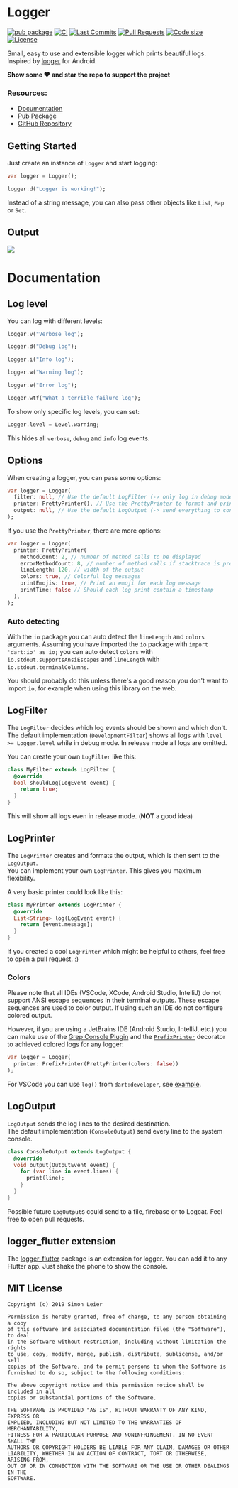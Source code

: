 # Logger

[![pub package](https://img.shields.io/pub/v/logger.svg?logo=dart&logoColor=00b9fc)](https://pub.dartlang.org/packages/logger)
[![CI](https://img.shields.io/github/workflow/status/leisim/logger/Dart%20CI/master?logo=github-actions&logoColor=white)](https://github.com/leisim/logger/actions)
[![Last Commits](https://img.shields.io/github/last-commit/leisim/logger?logo=git&logoColor=white)](https://github.com/leisim/logger/commits/master)
[![Pull Requests](https://img.shields.io/github/issues-pr/leisim/logger?logo=github&logoColor=white)](https://github.com/leisim/logger/pulls)
[![Code size](https://img.shields.io/github/languages/code-size/leisim/logger?logo=github&logoColor=white)](https://github.com/leisim/logger)
[![License](https://img.shields.io/github/license/leisim/logger?logo=open-source-initiative&logoColor=green)](https://github.com/leisim/logger/blob/master/LICENSE)

Small, easy to use and extensible logger which prints beautiful logs.<br>
Inspired by [logger](https://github.com/orhanobut/logger) for Android.

**Show some ❤️ and star the repo to support the project**

### Resources:

- [Documentation](https://pub.dev/documentation/logger/latest/logger/logger-library.html)
- [Pub Package](https://pub.dev/packages/logger)
- [GitHub Repository](https://github.com/leisim/logger)

## Getting Started

Just create an instance of `Logger` and start logging:

```dart
var logger = Logger();

logger.d("Logger is working!");
```

Instead of a string message, you can also pass other objects like `List`, `Map` or `Set`.

## Output

![](https://raw.githubusercontent.com/leisim/logger/master/art/screenshot.png)

# Documentation

## Log level

You can log with different levels:

```dart
logger.v("Verbose log");

logger.d("Debug log");

logger.i("Info log");

logger.w("Warning log");

logger.e("Error log");

logger.wtf("What a terrible failure log");
```

To show only specific log levels, you can set:

```dart
Logger.level = Level.warning;
```

This hides all `verbose`, `debug` and `info` log events.

## Options

When creating a logger, you can pass some options:

```dart
var logger = Logger(
  filter: null, // Use the default LogFilter (-> only log in debug mode)
  printer: PrettyPrinter(), // Use the PrettyPrinter to format and print log
  output: null, // Use the default LogOutput (-> send everything to console)
);
```

If you use the `PrettyPrinter`, there are more options:

```dart
var logger = Logger(
  printer: PrettyPrinter(
    methodCount: 2, // number of method calls to be displayed
    errorMethodCount: 8, // number of method calls if stacktrace is provided
    lineLength: 120, // width of the output
    colors: true, // Colorful log messages
    printEmojis: true, // Print an emoji for each log message
    printTime: false // Should each log print contain a timestamp
  ),
);
```

### Auto detecting

With the `io` package you can auto detect the `lineLength` and `colors` arguments.
Assuming you have imported the `io` package with `import 'dart:io' as io;` you
can auto detect `colors` with `io.stdout.supportsAnsiEscapes` and `lineLength`
with `io.stdout.terminalColumns`.

You should probably do this unless there's a good reason you don't want to
import `io`, for example when using this library on the web.

## LogFilter

The `LogFilter` decides which log events should be shown and which don't.<br>
The default implementation (`DevelopmentFilter`) shows all logs with `level >= Logger.level` while in debug mode. In release mode all logs are omitted.

You can create your own `LogFilter` like this:

```dart
class MyFilter extends LogFilter {
  @override
  bool shouldLog(LogEvent event) {
    return true;
  }
}
```

This will show all logs even in release mode. (**NOT** a good idea)

## LogPrinter

The `LogPrinter` creates and formats the output, which is then sent to the `LogOutput`.<br>
You can implement your own `LogPrinter`. This gives you maximum flexibility.

A very basic printer could look like this:

```dart
class MyPrinter extends LogPrinter {
  @override
  List<String> log(LogEvent event) {
    return [event.message];
  }
}
```

If you created a cool `LogPrinter` which might be helpful to others, feel free to open a pull request. :)

### Colors

Please note that all IDEs (VSCode, XCode, Android Studio, IntelliJ) do not
support ANSI escape sequences in their terminal outputs. These escape sequences
are used to color output. If using such an IDE do not configure colored output.

However, if you are using a JetBrains IDE (Android Studio, IntelliJ, etc.)
you can make use of the [Grep Console Plugin](https://plugins.jetbrains.com/plugin/7125-grep-console)
and the [`PrefixPrinter`](/lib/src/printers/prefix_printer.dart)
decorator to achieved colored logs for any logger:

```dart
var logger = Logger(
  printer: PrefixPrinter(PrettyPrinter(colors: false))
);
```

For VSCode you can use `log()` from `dart:developer`, see [example](https://github.com/YehudaKremer/msix/blob/main/documentation/configuration.md).

## LogOutput

`LogOutput` sends the log lines to the desired destination.<br>
The default implementation (`ConsoleOutput`) send every line to the system console.

```dart
class ConsoleOutput extends LogOutput {
  @override
  void output(OutputEvent event) {
    for (var line in event.lines) {
      print(line);
    }
  }
}
```

Possible future `LogOutput`s could send to a file, firebase or to Logcat. Feel free to open pull requests.

## logger_flutter extension

The [logger_flutter](https://pub.dev/packages/logger_flutter) package is an extension for logger. You can add it to any Flutter app. Just shake the phone to show the console.

## MIT License

```
Copyright (c) 2019 Simon Leier

Permission is hereby granted, free of charge, to any person obtaining a copy
of this software and associated documentation files (the "Software"), to deal
in the Software without restriction, including without limitation the rights
to use, copy, modify, merge, publish, distribute, sublicense, and/or sell
copies of the Software, and to permit persons to whom the Software is
furnished to do so, subject to the following conditions:

The above copyright notice and this permission notice shall be included in all
copies or substantial portions of the Software.

THE SOFTWARE IS PROVIDED "AS IS", WITHOUT WARRANTY OF ANY KIND, EXPRESS OR
IMPLIED, INCLUDING BUT NOT LIMITED TO THE WARRANTIES OF MERCHANTABILITY,
FITNESS FOR A PARTICULAR PURPOSE AND NONINFRINGEMENT. IN NO EVENT SHALL THE
AUTHORS OR COPYRIGHT HOLDERS BE LIABLE FOR ANY CLAIM, DAMAGES OR OTHER
LIABILITY, WHETHER IN AN ACTION OF CONTRACT, TORT OR OTHERWISE, ARISING FROM,
OUT OF OR IN CONNECTION WITH THE SOFTWARE OR THE USE OR OTHER DEALINGS IN THE
SOFTWARE.
```

